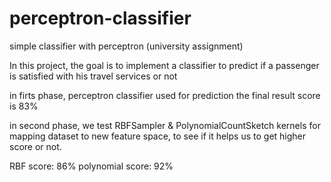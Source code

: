 # perceptron-classifier
simple classifier with perceptron (university assignment)

In this project, the goal is to implement a classifier to predict if a passenger
is satisfied with his travel services or not

in firts phase, perceptron classifier used for prediction
the final result score is 83%

in second phase, we test RBFSampler & PolynomialCountSketch kernels for mapping dataset to new feature space, to 
see if it helps us to get higher score or not.

RBF score: 86%
polynomial score: 92%
